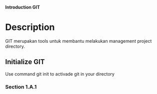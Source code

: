**Introduction GIT**
# Description
GIT merupakan tools untuk membantu melakukan management project directory.
## Initialize GIT
Use command git init to activade git in your directory
### Section 1.A.1